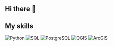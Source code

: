 ## Hi there 👋
## My skills
![Python](https://img.shields.io/badge/-Python-3776AB?style=for-the-badge&logo=python&logoColor=white)
![SQL](https://img.shields.io/badge/-SQL-003B57?style=for-the-badge&logo=mysql&logoColor=white)
![PostgreSQL](https://img.shields.io/badge/-PostgreSQL-4169E1?style=for-the-badge&logo=postgresql&logoColor=white)
![QGIS](https://img.shields.io/badge/-QGIS-2E5B3D?style=for-the-badge&logo=QGIS&logoColor=white)
![ArcGIS](https://img.shields.io/badge/-ArcGIS-4C7BCA?style=for-the-badge&logo=esri&logoColor=white)


<!--
**zjuliaa/zjuliaa** is a ✨ _special_ ✨ repository because its `README.md` (this file) appears on your GitHub profile.

Here are some ideas to get you started:

- 🔭 I’m currently working on ...
- 🌱 I’m currently learning ...
- 👯 I’m looking to collaborate on ...
- 🤔 I’m looking for help with ...
- 💬 Ask me about ...
- 📫 How to reach me: ...
- 😄 Pronouns: ...
- ⚡ Fun fact: ...
-->
